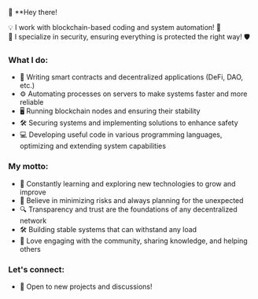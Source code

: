 👋 **Hey there!

💡 I work with blockchain-based coding and system automation! 🤖  
🔐 I specialize in security, ensuring everything is protected the right way! 🛡️

### What I do:
- 🚀 Writing smart contracts and decentralized applications (DeFi, DAO, etc.)  
- ⚙️ Automating processes on servers to make systems faster and more reliable  
- 🖥️ Running blockchain nodes and ensuring their stability  
- 🛠️ Securing systems and implementing solutions to enhance safety  
- 💻 Developing useful code in various programming languages, optimizing and extending system capabilities

### My motto:
- 🌱 Constantly learning and exploring new technologies to grow and improve  
- 🚧 Believe in minimizing risks and always planning for the unexpected  
- 🔍 Transparency and trust are the foundations of any decentralized network  
- 🛠️ Building stable systems that can withstand any load  
- 🤝 Love engaging with the community, sharing knowledge, and helping others

### Let's connect:
- 💬 Open to new projects and discussions!  
